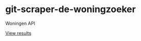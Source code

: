 # git-scraper-de-woningzoeker
Woningen API

[View results](https://flatgithub.com/lassebenni/dewoningzoeker/blob/main/woningen.json)
